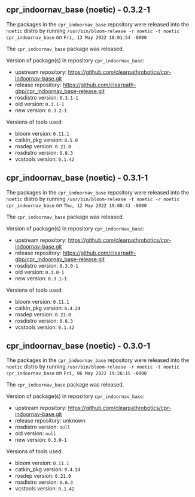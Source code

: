 ## cpr_indoornav_base (noetic) - 0.3.2-1

The packages in the `cpr_indoornav_base` repository were released into the `noetic` distro by running `/usr/bin/bloom-release -r noetic -t noetic cpr_indoornav_base` on `Fri, 13 May 2022 18:01:54 -0000`

The `cpr_indoornav_base` package was released.

Version of package(s) in repository `cpr_indoornav_base`:

- upstream repository: https://github.com/clearpathrobotics/cpr-indoornav-base.git
- release repository: https://github.com/clearpath-gbp/cpr_indoornav_base-release.git
- rosdistro version: `0.3.1-1`
- old version: `0.3.1-1`
- new version: `0.3.2-1`

Versions of tools used:

- bloom version: `0.11.1`
- catkin_pkg version: `0.5.0`
- rosdep version: `0.21.0`
- rosdistro version: `0.8.3`
- vcstools version: `0.1.42`


## cpr_indoornav_base (noetic) - 0.3.1-1

The packages in the `cpr_indoornav_base` repository were released into the `noetic` distro by running `/usr/bin/bloom-release -t noetic -r noetic cpr_indoornav_base` on `Thu, 12 May 2022 19:08:41 -0000`

The `cpr_indoornav_base` package was released.

Version of package(s) in repository `cpr_indoornav_base`:

- upstream repository: https://github.com/clearpathrobotics/cpr-indoornav-base.git
- release repository: https://github.com/clearpath-gbp/cpr_indoornav_base-release.git
- rosdistro version: `0.3.0-1`
- old version: `0.3.0-1`
- new version: `0.3.1-1`

Versions of tools used:

- bloom version: `0.11.1`
- catkin_pkg version: `0.4.24`
- rosdep version: `0.21.0`
- rosdistro version: `0.8.3`
- vcstools version: `0.1.42`


## cpr_indoornav_base (noetic) - 0.3.0-1

The packages in the `cpr_indoornav_base` repository were released into the `noetic` distro by running `/usr/bin/bloom-release -r noetic -t noetic cpr_indoornav_base` on `Fri, 06 May 2022 19:26:15 -0000`

The `cpr_indoornav_base` package was released.

Version of package(s) in repository `cpr_indoornav_base`:

- upstream repository: https://github.com/clearpathrobotics/cpr-indoornav-base.git
- release repository: unknown
- rosdistro version: `null`
- old version: `null`
- new version: `0.3.0-1`

Versions of tools used:

- bloom version: `0.11.1`
- catkin_pkg version: `0.4.24`
- rosdep version: `0.21.0`
- rosdistro version: `0.8.3`
- vcstools version: `0.1.42`


